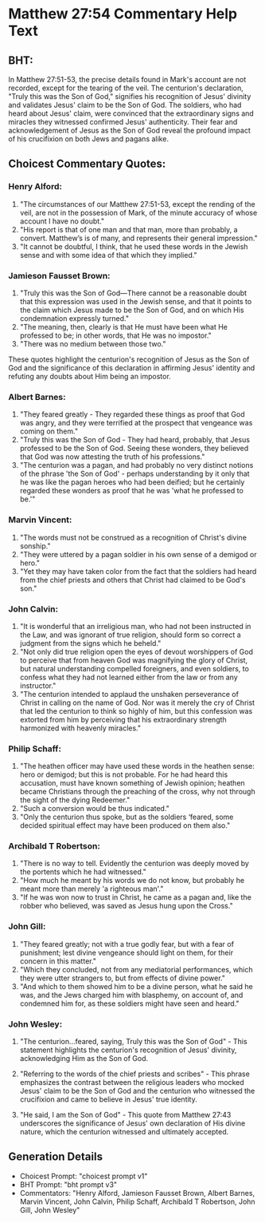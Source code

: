 # Matthew 27:54 Commentary Help Text

## BHT:
In Matthew 27:51-53, the precise details found in Mark's account are not recorded, except for the tearing of the veil. The centurion's declaration, "Truly this was the Son of God," signifies his recognition of Jesus' divinity and validates Jesus' claim to be the Son of God. The soldiers, who had heard about Jesus' claim, were convinced that the extraordinary signs and miracles they witnessed confirmed Jesus' authenticity. Their fear and acknowledgement of Jesus as the Son of God reveal the profound impact of his crucifixion on both Jews and pagans alike.

## Choicest Commentary Quotes:
### Henry Alford:
1. "The circumstances of our Matthew 27:51-53, except the rending of the veil, are not in the possession of Mark, of the minute accuracy of whose account I have no doubt." 
2. "His report is that of one man and that man, more than probably, a convert. Matthew’s is of many, and represents their general impression." 
3. "It cannot be doubtful, I think, that he used these words in the Jewish sense and with some idea of that which they implied."

### Jamieson Fausset Brown:
1. "Truly this was the Son of God—There cannot be a reasonable doubt that this expression was used in the Jewish sense, and that it points to the claim which Jesus made to be the Son of God, and on which His condemnation expressly turned."
2. "The meaning, then, clearly is that He must have been what He professed to be; in other words, that He was no impostor."
3. "There was no medium between those two."

These quotes highlight the centurion's recognition of Jesus as the Son of God and the significance of this declaration in affirming Jesus' identity and refuting any doubts about Him being an impostor.

### Albert Barnes:
1. "They feared greatly - They regarded these things as proof that God was angry, and they were terrified at the prospect that vengeance was coming on them."
2. "Truly this was the Son of God - They had heard, probably, that Jesus professed to be the Son of God. Seeing these wonders, they believed that God was now attesting the truth of his professions."
3. "The centurion was a pagan, and had probably no very distinct notions of the phrase 'the Son of God' - perhaps understanding by it only that he was like the pagan heroes who had been deified; but he certainly regarded these wonders as proof that he was 'what he professed to be.'"

### Marvin Vincent:
1. "The words must not be construed as a recognition of Christ's divine sonship."
2. "They were uttered by a pagan soldier in his own sense of a demigod or hero."
3. "Yet they may have taken color from the fact that the soldiers had heard from the chief priests and others that Christ had claimed to be God's son."

### John Calvin:
1. "It is wonderful that an irreligious man, who had not been instructed in the Law, and was ignorant of true religion, should form so correct a judgment from the signs which he beheld."
2. "Not only did true religion open the eyes of devout worshippers of God to perceive that from heaven God was magnifying the glory of Christ, but natural understanding compelled foreigners, and even soldiers, to confess what they had not learned either from the law or from any instructor."
3. "The centurion intended to applaud the unshaken perseverance of Christ in calling on the name of God. Nor was it merely the cry of Christ that led the centurion to think so highly of him, but this confession was extorted from him by perceiving that his extraordinary strength harmonized with heavenly miracles."

### Philip Schaff:
1. "The heathen officer may have used these words in the heathen sense: hero or demigod; but this is not probable. For he had heard this accusation, must have known something of Jewish opinion; heathen became Christians through the preaching of the cross, why not through the sight of the dying Redeemer." 
2. "Such a conversion would be thus indicated."
3. "Only the centurion thus spoke, but as the soldiers ‘feared, some decided spiritual effect may have been produced on them also."

### Archibald T Robertson:
1. "There is no way to tell. Evidently the centurion was deeply moved by the portents which he had witnessed."
2. "How much he meant by his words we do not know, but probably he meant more than merely 'a righteous man'."
3. "If he was won now to trust in Christ, he came as a pagan and, like the robber who believed, was saved as Jesus hung upon the Cross."

### John Gill:
1. "They feared greatly; not with a true godly fear, but with a fear of punishment; lest divine vengeance should light on them, for their concern in this matter." 
2. "Which they concluded, not from any mediatorial performances, which they were utter strangers to, but from effects of divine power." 
3. "And which to them showed him to be a divine person, what he said he was, and the Jews charged him with blasphemy, on account of, and condemned him for, as these soldiers might have seen and heard."

### John Wesley:
1. "The centurion...feared, saying, Truly this was the Son of God" - This statement highlights the centurion's recognition of Jesus' divinity, acknowledging Him as the Son of God.

2. "Referring to the words of the chief priests and scribes" - This phrase emphasizes the contrast between the religious leaders who mocked Jesus' claim to be the Son of God and the centurion who witnessed the crucifixion and came to believe in Jesus' true identity.

3. "He said, I am the Son of God" - This quote from Matthew 27:43 underscores the significance of Jesus' own declaration of His divine nature, which the centurion witnessed and ultimately accepted.


## Generation Details
- Choicest Prompt: "choicest prompt v1"
- BHT Prompt: "bht prompt v3"
- Commentators: "Henry Alford, Jamieson Fausset Brown, Albert Barnes, Marvin Vincent, John Calvin, Philip Schaff, Archibald T Robertson, John Gill, John Wesley"
